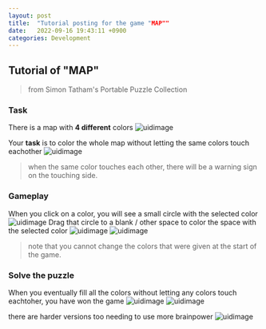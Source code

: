 ```yaml
---
layout: post
title:  "Tutorial posting for the game "MAP""
date:   2022-09-16 19:43:11 +0900
categories: Development
---
```

## Tutorial of "MAP"

> from Simon Tatham's Portable Puzzle Collection

### Task

There is a map with **4 different** colors
![uidimage](/devblog/assets/map1.png)

Your **task** is to color the whole map without letting the same colors touch eachother
![uidimage](/devblog/assets/map2.png)
> when the same color touches each other, there will be a warning sign on the touching side.

### Gameplay

When you click on a color, you will see a small circle with the selected color
![uidimage](/devblog/assets/map3.png)
Drag that circle to a blank / other space to color the space with the selected color
![uidimage](/devblog/assets/map4.png)
![uidimage](/devblog/assets/map5.png)
> note that you cannot change the colors that were given at the start of the game.

### Solve the puzzle

When you eventually fill all the colors without letting any colors touch eachtoher, you have won the game
![uidimage](/devblog/assets/map6.png)
![uidimage](/devblog/assets/map7.png)

there are harder versions too needing to use more brainpower 
![uidimage](/devblog/assets/map8.png)
